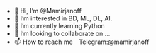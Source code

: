 - 👋 Hi, I’m @Mamirjanoff
- 👀 I’m interested in BD, ML, DL, AI.
- 🌱 I’m currently learning Python
- 💞️ I’m looking to collaborate on ...
- 📫 How to reach me　Telegram:@mamirjanoff 

<!---
Mamirjanoff/Mamirjanoff is a ✨ special ✨ repository because its `README.md` (this file) appears on your GitHub profile.
You can click the Preview link to take a look at your changes.
--->
